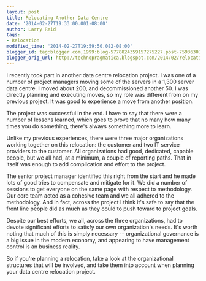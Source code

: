 ```yaml
---
layout: post
title: Relocating Another Data Centre
date: '2014-02-27T19:33:00.001-08:00'
author: Larry Reid
tags:
- Relocation
modified_time: '2014-02-27T19:59:50.082-08:00'
blogger_id: tag:blogger.com,1999:blog-5778824359157275227.post-7593630173195904262
blogger_orig_url: http://technopragmatica.blogspot.com/2014/02/relocating-another-data-centre.html
---
```


I recently took part in another data centre relocation project. I was
one of a number of project managers moving some of the servers in a
1,300 server data centre. I moved about 200, and decommissioned another
50. I was directly planning and executing moves, so my role was
different from on my previous project. It was good to experience a move
from another position.  
  
The project was successful in the end. I have to say that there were a
number of lessons learned, which goes to prove that no many how many
times you do something, there's always something more to learn.  
  
Unlike my previous experiences, there were three major organizations
working together on this relocation: the customer and two IT service
providers to the customer. All organizations had good, dedicated,
capable people, but we all had, at a minimum, a couple of reporting
paths. That in itself was enough to add complication and effort to the
project.  
  
The senior project manager identified this right from the start and he
made lots of good tries to compensate and mitigate for it. We did a
number of sessions to get everyone on the same page with respect to
methodology. Our core team acted as a cohesive team and we all adhered
to the methodology. And in fact, across the project I think it's safe to
say that the front line people did as much as they could to push toward
to project goals.  
  
Despite our best efforts, we all, across the three organizations, had to
devote significant efforts to satisfy our own organization's needs. It's
worth noting that much of this is simply necessary -- organizational
governance is a big issue in the modern economy, and appearing to have
management control is an business reality.  
  
So if you're planning a relocation, take a look at the organizational
structures that will be involved, and take them into account when
planning your data centre relocation project.

